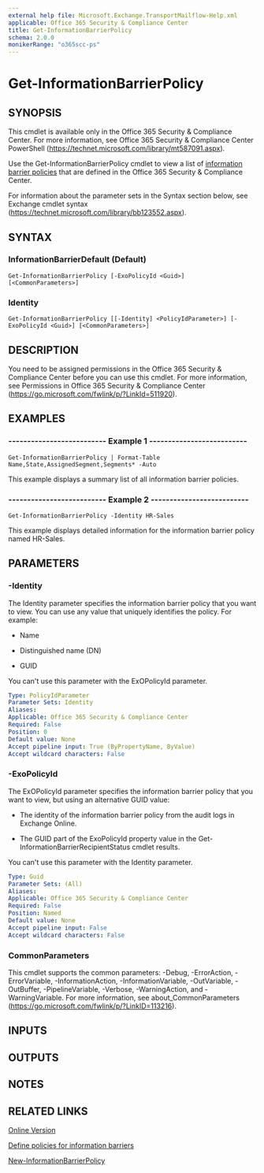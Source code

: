```yaml
---
external help file: Microsoft.Exchange.TransportMailflow-Help.xml
applicable: Office 365 Security & Compliance Center
title: Get-InformationBarrierPolicy
schema: 2.0.0
monikerRange: "o365scc-ps"
---
```


# Get-InformationBarrierPolicy

## SYNOPSIS
This cmdlet is available only in the Office 365 Security & Compliance Center. For more information, see Office 365 Security & Compliance Center PowerShell (https://technet.microsoft.com/library/mt587091.aspx).

Use the Get-InformationBarrierPolicy cmdlet to view a list of [information barrier policies](https://docs.microsoft.com/office365/securitycompliance/information-barriers-policies#part-2-define-information-barrier-policies) that are defined in the Office 365 Security & Compliance Center.

For information about the parameter sets in the Syntax section below, see Exchange cmdlet syntax (https://technet.microsoft.com/library/bb123552.aspx).

## SYNTAX

### InformationBarrierDefault (Default)
```
Get-InformationBarrierPolicy [-ExoPolicyId <Guid>] [<CommonParameters>]
```

### Identity
```
Get-InformationBarrierPolicy [[-Identity] <PolicyIdParameter>] [-ExoPolicyId <Guid>] [<CommonParameters>]
```

## DESCRIPTION
You need to be assigned permissions in the Office 365 Security & Compliance Center before you can use this cmdlet. For more information, see Permissions in Office 365 Security & Compliance Center (https://go.microsoft.com/fwlink/p/?LinkId=511920).

## EXAMPLES

### -------------------------- Example 1 --------------------------
```
Get-InformationBarrierPolicy | Format-Table Name,State,AssignedSegment,Segments* -Auto
```

This example displays a summary list of all information barrier policies.

### -------------------------- Example 2 --------------------------
```
Get-InformationBarrierPolicy -Identity HR-Sales
```

This example displays detailed information for the information barrier policy named HR-Sales.

## PARAMETERS

### -Identity
The Identity parameter specifies the information barrier policy that you want to view. You can use any value that uniquely identifies the policy. For example:

- Name

- Distinguished name (DN)

- GUID

You can't use this parameter with the ExOPolicyId parameter.

```yaml
Type: PolicyIdParameter
Parameter Sets: Identity
Aliases:
Applicable: Office 365 Security & Compliance Center
Required: False
Position: 0
Default value: None
Accept pipeline input: True (ByPropertyName, ByValue)
Accept wildcard characters: False
```

### -ExoPolicyId
The ExOPolicyId parameter specifies the information barrier policy that you want to view, but using an alternative GUID value:

- The identity of the information barrier policy from the audit logs in Exchange Online.

- The GUID part of the ExoPolicyId property value in the Get-InformationBarrierRecipientStatus cmdlet results.

You can't use this parameter with the Identity parameter.

```yaml
Type: Guid
Parameter Sets: (All)
Aliases:
Applicable: Office 365 Security & Compliance Center
Required: False
Position: Named
Default value: None
Accept pipeline input: False
Accept wildcard characters: False
```

### CommonParameters
This cmdlet supports the common parameters: -Debug, -ErrorAction, -ErrorVariable, -InformationAction, -InformationVariable, -OutVariable, -OutBuffer, -PipelineVariable, -Verbose, -WarningAction, and -WarningVariable. For more information, see about_CommonParameters (https://go.microsoft.com/fwlink/p/?LinkID=113216).

## INPUTS

###  

## OUTPUTS

###  

## NOTES

## RELATED LINKS

[Online Version](https://docs.microsoft.com/powershell/module/exchange/policy-and-compliance/get-informationbarrierpolicy)

[Define policies for information barriers](https://docs.microsoft.com/office365/securitycompliance/information-barriers-policies)

[New-InformationBarrierPolicy](New-InformationBarrierPolicy.md)
